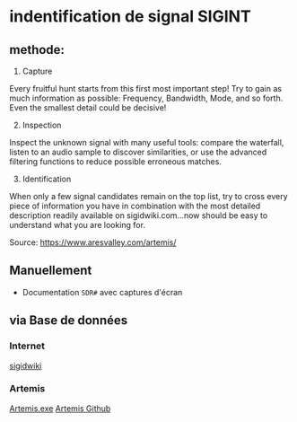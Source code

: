 # indentification de signal SIGINT

## methode:

1. Capture

Every fruitful hunt starts from this first most important step! Try to gain as much information as possible: Frequency, Bandwidth, Mode, and so forth. Even the smallest detail could be decisive!

2. Inspection

Inspect the unknown signal with many useful tools: compare the waterfall, listen to an audio sample to discover similarities, or use the advanced filtering functions to reduce possible erroneous matches.

3. Identification

When only a few signal candidates remain on the top list, try to cross every piece of information you have in combination with the most detailed description readily available on sigidwiki.com...now should be easy to understand what you are looking for​.

Source: https://www.aresvalley.com/artemis/

## Manuellement

* Documentation `SDR#` avec captures d'écran

## via Base de données

### Internet

[sigidwiki](https://www.sigidwiki.com/wiki/Signal_Identification_Guide)

### Artemis

[Artemis.exe](https://www.aresvalley.com/artemis/)
[Artemis Github](https://github.com/AresValley/Artemis)


